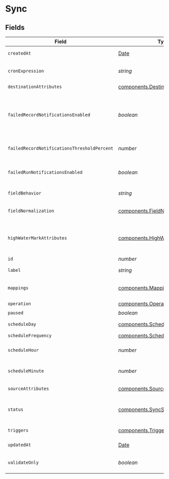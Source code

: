 # Sync


## Fields

| Field                                                                                                                                                                                                                                              | Type                                                                                                                                                                                                                                               | Required                                                                                                                                                                                                                                           | Description                                                                                                                                                                                                                                        | Example                                                                                                                                                                                                                                            |
| -------------------------------------------------------------------------------------------------------------------------------------------------------------------------------------------------------------------------------------------------- | -------------------------------------------------------------------------------------------------------------------------------------------------------------------------------------------------------------------------------------------------- | -------------------------------------------------------------------------------------------------------------------------------------------------------------------------------------------------------------------------------------------------- | -------------------------------------------------------------------------------------------------------------------------------------------------------------------------------------------------------------------------------------------------- | -------------------------------------------------------------------------------------------------------------------------------------------------------------------------------------------------------------------------------------------------- |
| `createdAt`                                                                                                                                                                                                                                        | [Date](https://developer.mozilla.org/en-US/docs/Web/JavaScript/Reference/Global_Objects/Date)                                                                                                                                                      | :heavy_minus_sign:                                                                                                                                                                                                                                 | The time the sync was created.                                                                                                                                                                                                                     | 2023-09-05T19:42:42.672Z                                                                                                                                                                                                                           |
| `cronExpression`                                                                                                                                                                                                                                   | *string*                                                                                                                                                                                                                                           | :heavy_minus_sign:                                                                                                                                                                                                                                 | Specify what cron schedule this sync should run on if the `schedule_frequency` is set to `"experessions"`.                                                                                                                                         | * 1 * * *                                                                                                                                                                                                                                          |
| `destinationAttributes`                                                                                                                                                                                                                            | [components.DestinationAttributes](../../models/shared/destinationattributes.md)                                                                                                                                                                   | :heavy_check_mark:                                                                                                                                                                                                                                 | N/A                                                                                                                                                                                                                                                |                                                                                                                                                                                                                                                    |
| `failedRecordNotificationsEnabled`                                                                                                                                                                                                                 | *boolean*                                                                                                                                                                                                                                          | :heavy_minus_sign:                                                                                                                                                                                                                                 | When true, will email all workspace users with email notifications enabled and all workspace additional emails when the sync has more than failed_record_notifications_threshold_percent rejected or invalid records in the source or destination. | false                                                                                                                                                                                                                                              |
| `failedRecordNotificationsThresholdPercent`                                                                                                                                                                                                        | *number*                                                                                                                                                                                                                                           | :heavy_minus_sign:                                                                                                                                                                                                                                 | The percentage of rejected and invalid records for which failed record emails will be triggered.                                                                                                                                                   | 10                                                                                                                                                                                                                                                 |
| `failedRunNotificationsEnabled`                                                                                                                                                                                                                    | *boolean*                                                                                                                                                                                                                                          | :heavy_minus_sign:                                                                                                                                                                                                                                 | When true, will email all workspace users with email notifications enabled and all workspace additional emails when the sync fails and recovers.                                                                                                   | false                                                                                                                                                                                                                                              |
| `fieldBehavior`                                                                                                                                                                                                                                    | *string*                                                                                                                                                                                                                                           | :heavy_minus_sign:                                                                                                                                                                                                                                 | Specify `"sync_all_properties"` to automatically update mappings.                                                                                                                                                                                  | sync_all_properties                                                                                                                                                                                                                                |
| `fieldNormalization`                                                                                                                                                                                                                               | [components.FieldNormalization](../../models/shared/fieldnormalization.md)                                                                                                                                                                         | :heavy_minus_sign:                                                                                                                                                                                                                                 | If `field_behavior` is set to `"sync_all_properties"`, specify how automatic mappings should be named.                                                                                                                                             | snake_case                                                                                                                                                                                                                                         |
| `highWaterMarkAttributes`                                                                                                                                                                                                                          | [components.HighWaterMarkAttributes](../../models/shared/highwatermarkattributes.md)                                                                                                                                                               | :heavy_minus_sign:                                                                                                                                                                                                                                 | The high water mark diffing strategy will allow append syncs to use a timestamp column when identifying new records instead of the default Census diff engine (using primary keys).                                                                |                                                                                                                                                                                                                                                    |
| `id`                                                                                                                                                                                                                                               | *number*                                                                                                                                                                                                                                           | :heavy_minus_sign:                                                                                                                                                                                                                                 | The identifier for the sync.                                                                                                                                                                                                                       | 15135                                                                                                                                                                                                                                              |
| `label`                                                                                                                                                                                                                                            | *string*                                                                                                                                                                                                                                           | :heavy_minus_sign:                                                                                                                                                                                                                                 | A label to give to this sync.                                                                                                                                                                                                                      | New Signups to Leads                                                                                                                                                                                                                               |
| `mappings`                                                                                                                                                                                                                                         | [components.MappingAttributes](../../models/shared/mappingattributes.md)[]                                                                                                                                                                         | :heavy_check_mark:                                                                                                                                                                                                                                 | N/A                                                                                                                                                                                                                                                | [object Object],[object Object],[object Object]                                                                                                                                                                                                    |
| `operation`                                                                                                                                                                                                                                        | [components.Operation](../../models/shared/operation.md)                                                                                                                                                                                           | :heavy_check_mark:                                                                                                                                                                                                                                 | How records are synced to the destination.                                                                                                                                                                                                         | mirror                                                                                                                                                                                                                                             |
| `paused`                                                                                                                                                                                                                                           | *boolean*                                                                                                                                                                                                                                          | :heavy_minus_sign:                                                                                                                                                                                                                                 | Whether or not this sync should be paused.                                                                                                                                                                                                         | false                                                                                                                                                                                                                                              |
| `scheduleDay`                                                                                                                                                                                                                                      | [components.ScheduleDay](../../models/shared/scheduleday.md)                                                                                                                                                                                       | :heavy_minus_sign:                                                                                                                                                                                                                                 | What day of the week this sync should run if `schedule_frequency` is set to `"weekly"`.                                                                                                                                                            | Monday                                                                                                                                                                                                                                             |
| `scheduleFrequency`                                                                                                                                                                                                                                | [components.ScheduleFrequency](../../models/shared/schedulefrequency.md)                                                                                                                                                                           | :heavy_minus_sign:                                                                                                                                                                                                                                 | When this sync should be run.                                                                                                                                                                                                                      | daily                                                                                                                                                                                                                                              |
| `scheduleHour`                                                                                                                                                                                                                                     | *number*                                                                                                                                                                                                                                           | :heavy_minus_sign:                                                                                                                                                                                                                                 | What hour of the day this sync should run if `schedule_frequency` is set to `"weekly"` or `"daily"`.                                                                                                                                               | 10                                                                                                                                                                                                                                                 |
| `scheduleMinute`                                                                                                                                                                                                                                   | *number*                                                                                                                                                                                                                                           | :heavy_minus_sign:                                                                                                                                                                                                                                 | What minute of the hour this sync should run if `scheule_frequency` is set to `"weekly"`, `"daily"` or `"hourly"`.                                                                                                                                 | 30                                                                                                                                                                                                                                                 |
| `sourceAttributes`                                                                                                                                                                                                                                 | [components.SourceAttributes](../../models/shared/sourceattributes.md)                                                                                                                                                                             | :heavy_check_mark:                                                                                                                                                                                                                                 | Attributes used to identify the data source for this sync.                                                                                                                                                                                         |                                                                                                                                                                                                                                                    |
| `status`                                                                                                                                                                                                                                           | [components.SyncStatus](../../models/shared/syncstatus.md)                                                                                                                                                                                         | :heavy_minus_sign:                                                                                                                                                                                                                                 | The sync's current status. Ready means that the sync has not yet run, up to date implies the last sync completed successfully and failing means that the sync failed.                                                                              |                                                                                                                                                                                                                                                    |
| `triggers`                                                                                                                                                                                                                                         | [components.Triggers](../../models/shared/triggers.md)                                                                                                                                                                                             | :heavy_minus_sign:                                                                                                                                                                                                                                 | Specify triggers for the sync. More than one type trigger can be configured.                                                                                                                                                                       |                                                                                                                                                                                                                                                    |
| `updatedAt`                                                                                                                                                                                                                                        | [Date](https://developer.mozilla.org/en-US/docs/Web/JavaScript/Reference/Global_Objects/Date)                                                                                                                                                      | :heavy_minus_sign:                                                                                                                                                                                                                                 | The time the sync was updated.                                                                                                                                                                                                                     | 2023-09-05T19:42:42.672Z                                                                                                                                                                                                                           |
| `validateOnly`                                                                                                                                                                                                                                     | *boolean*                                                                                                                                                                                                                                          | :heavy_minus_sign:                                                                                                                                                                                                                                 | When true, checks if the given payload is valid to configure a sync. Does not create the sync.                                                                                                                                                     | true                                                                                                                                                                                                                                               |